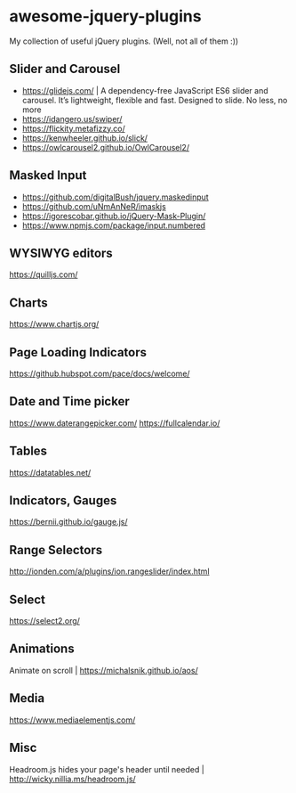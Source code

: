 # awesome-jquery-plugins
My collection of useful jQuery plugins. (Well, not all of them :))

## Slider and Carousel
- https://glidejs.com/ | A dependency-free JavaScript ES6 slider and carousel. It’s lightweight, flexible and fast. Designed to slide. No less, no more
- https://idangero.us/swiper/
- https://flickity.metafizzy.co/
- https://kenwheeler.github.io/slick/
- https://owlcarousel2.github.io/OwlCarousel2/

## Masked Input
- https://github.com/digitalBush/jquery.maskedinput
- https://github.com/uNmAnNeR/imaskjs
- https://igorescobar.github.io/jQuery-Mask-Plugin/
- https://www.npmjs.com/package/input.numbered

## WYSIWYG editors
https://quilljs.com/

## Charts
https://www.chartjs.org/

## Page Loading Indicators
https://github.hubspot.com/pace/docs/welcome/

## Date and Time picker
https://www.daterangepicker.com/
https://fullcalendar.io/

## Tables
https://datatables.net/

## Indicators, Gauges
https://bernii.github.io/gauge.js/

## Range Selectors
http://ionden.com/a/plugins/ion.rangeslider/index.html

## Select
https://select2.org/

## Animations
Animate on scroll | https://michalsnik.github.io/aos/

## Media
https://www.mediaelementjs.com/

## Misc
Headroom.js hides your page's header until needed | http://wicky.nillia.ms/headroom.js/
